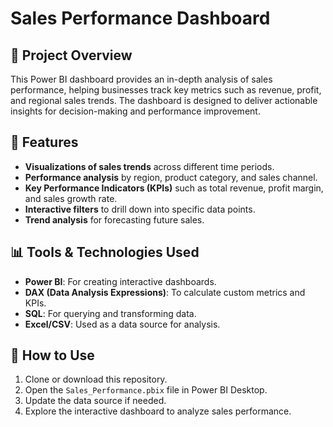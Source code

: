 # Sales Performance Dashboard

## 📌 Project Overview
This Power BI dashboard provides an in-depth analysis of sales performance, helping businesses track key metrics such as revenue, profit, and regional sales trends. The dashboard is designed to deliver actionable insights for decision-making and performance improvement.

## 🔹 Features
- **Visualizations of sales trends** across different time periods.
- **Performance analysis** by region, product category, and sales channel.
- **Key Performance Indicators (KPIs)** such as total revenue, profit margin, and sales growth rate.
- **Interactive filters** to drill down into specific data points.
- **Trend analysis** for forecasting future sales.

## 📊 Tools & Technologies Used
- **Power BI**: For creating interactive dashboards.
- **DAX (Data Analysis Expressions)**: To calculate custom metrics and KPIs.
- **SQL**: For querying and transforming data.
- **Excel/CSV**: Used as a data source for analysis.

## 🚀 How to Use
1. Clone or download this repository.
2. Open the `Sales_Performance.pbix` file in Power BI Desktop.
3. Update the data source if needed.
4. Explore the interactive dashboard to analyze sales performance.


